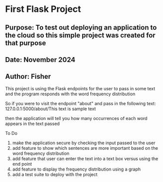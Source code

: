 # First Flask Project
## Purpose: To test out deploying an application to the cloud so this simple project was created for that purpose
## Date: November 2024
## Author: Fisher

This project is using the Flask endpoints for the user to pass in some text and the program responds with the word frequency distribution

So if you were to visit the endpoint "about" and pass in the following text:
127.0.0.1:5000/about/This text is sample text 

then the application will tell you how many occurrences of each word appears in the text passed

To Do
1) make the application secure by checking the input passed to the user
2) add feature to show which sentences are more important based on the word frequency distribution
3) add feature that user can enter the text into a text box versus using the end point
4) add feature to display the frequency distribution using a graph
5) add a test suite to deploy with the project

